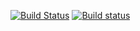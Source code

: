 [![Build Status](https://travis-ci.org/vasiliykadikov/lab06_homework.svg?branch=master)](https://travis-ci.org/vasiliykadikov/lab06_homework)
[![Build status](https://ci.appveyor.com/api/projects/status/n81p6l6yivp0yaor?svg=true)](https://ci.appveyor.com/project/vasiliykadikov/lab06-homework)
